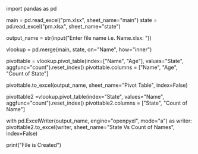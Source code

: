 import pandas as pd

main = pd.read_excel("pm.xlsx", sheet_name="main")
state = pd.read_excel("pm.xlsx", sheet_name="state")

output_name = str(input("Enter file name i.e. Name.xlsx: "))

vlookup = pd.merge(main, state, on="Name", how="inner")

pivottable = vlookup.pivot_table(index=["Name", "Age"], values="State", aggfunc="count").reset_index()
pivottable.columns = ["Name", "Age", "Count of State"]

pivottable.to_excel(output_name, sheet_name="Pivot Table", index=False)

pivottable2 =vlookup.pivot_table(index="State", values="Name", aggfunc="count").reset_index()
pivottable2.columns = ["State", "Count of Name"]

with pd.ExcelWriter(output_name, engine="openpyxl", mode="a") as writer:
   pivottable2.to_excel(writer, sheet_name="State Vs Count of Names", index=False)

print("File is Created")
